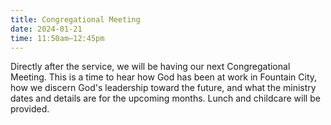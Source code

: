 ```yaml
---
title: Congregational Meeting
date: 2024-01-21
time: 11:50am–12:45pm
---
```

Directly after the service, we will be having our next Congregational Meeting. This is a time to hear how God has been at work in Fountain City, how we discern God's leadership toward the future, and what the ministry dates and details are for the upcoming months. Lunch and childcare will be provided.
